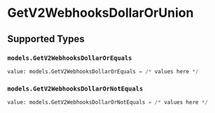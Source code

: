 # GetV2WebhooksDollarOrUnion


## Supported Types

### `models.GetV2WebhooksDollarOrEquals`

```python
value: models.GetV2WebhooksDollarOrEquals = /* values here */
```

### `models.GetV2WebhooksDollarOrNotEquals`

```python
value: models.GetV2WebhooksDollarOrNotEquals = /* values here */
```

